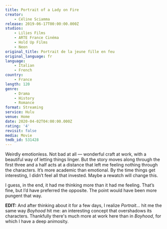 ```yaml
---
title: Portrait of a Lady on Fire
creator:
    - Céline Sciamma
release: 2019-06-17T00:00:00.000Z
studios:
    - Lilies Films
    - ARTE France Cinéma
    - Hold Up Films
    - Neon
original_title: Portrait de la jeune fille en feu
original_language: fr
language:
    - Italian
    - French
country:
    - France
length: 120
genre:
    - Drama
    - History
    - Romance
format: Streaming
service: Hulu
venue: Home
date: 2020-04-02T04:00:00.000Z
rating: '4'
revisit: false
media: Movie
tmdb_id: 531428
---
```


Weirdly emotionless. Not bad at all — wonderful craft at work, with a beautiful way of letting things linger. But the story moves along through the first three and a half acts at a distance that left me feeling nothing through the characters. It’s more academic than emotional. By the time things get interesting, I didn’t feel all that invested. Maybe a rewatch will change this.

I guess, in the end, it had me thinking more than it had me feeling. That’s fine, but I’d have preferred the opposite. The point would have been more pungent that way.

<strong>EDIT:</strong> And after thinking about it for a few days, I realize <em>Portrait...</em> hit me the same way <em>Boyhood</em> hit me: an interesting concept that overshadows its characters. Thankfully there's much more at work here than in <em>Boyhood</em>, for which I have a deep animosity.
